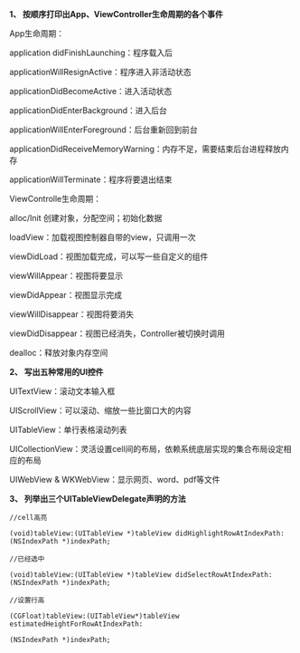 **1、 按顺序打印出App、ViewController生命周期的各个事件**

App生命周期：

application didFinishLaunching：程序载入后

applicationWillResignActive：程序进入非活动状态

applicationDidBecomeActive：进入活动状态

applicationDidEnterBackground：进入后台

applicationWillEnterForeground：后台重新回到前台

applicationDidReceiveMemoryWarning：内存不足，需要结束后台进程释放内存

applicationWillTerminate：程序将要退出结束

 

ViewControlle生命周期：

alloc/Init 创建对象，分配空间；初始化数据

loadView：加载视图控制器自带的view，只调用一次

viewDidLoad：视图加载完成，可以写一些自定义的组件

viewWillAppear：视图将要显示

viewDidAppear：视图显示完成

viewWillDisappear：视图将要消失

viewDidDisappear：视图已经消失，Controller被切换时调用

dealloc：释放对象内存空间

 

**2、 写出五种常用的UI控件**

UITextView：滚动文本输入框

UIScrollView：可以滚动、缩放一些比窗口大的内容

UITableView：单行表格滚动列表

UICollectionView：灵活设置cell间的布局，依赖系统底层实现的集合布局设定相应的布局

UIWebView & WKWebView：显示网页、word、pdf等文件

 

**3、 列举出三个UITableViewDelegate声明的方法**

```
//cell高亮

(void)tableView:(UITableView *)tableView didHighlightRowAtIndexPath:(NSIndexPath *)indexPath;

//已经选中

(void)tableView:(UITableView *)tableView didSelectRowAtIndexPath:(NSIndexPath *)indexPath;

//设置行高

(CGFloat)tableView:(UITableView*)tableView estimatedHeightForRowAtIndexPath:

(NSIndexPath *)indexPath;
```

